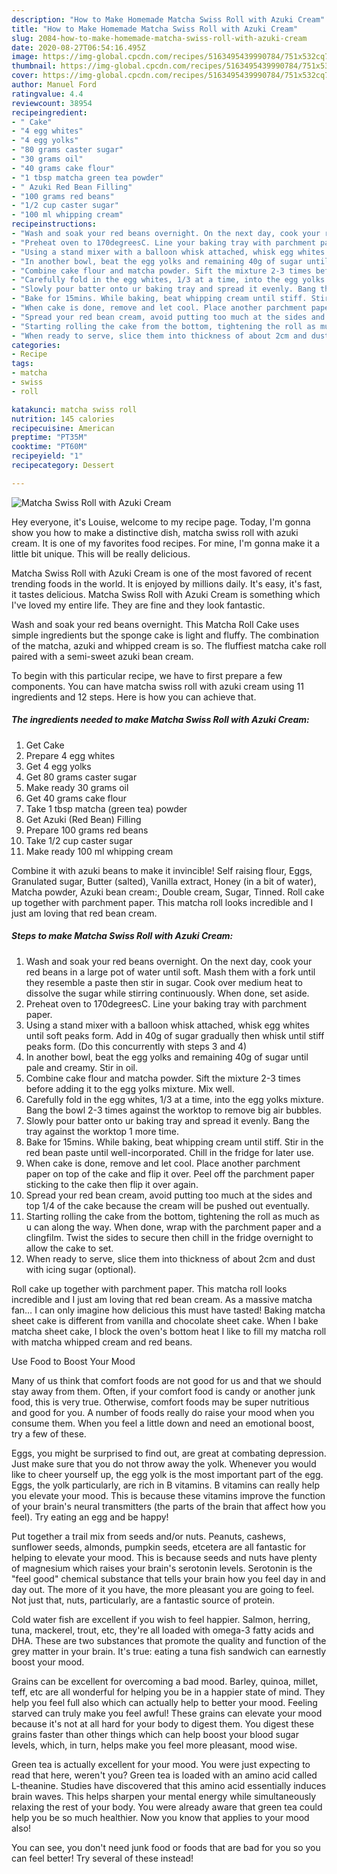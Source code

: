 ```yaml
---
description: "How to Make Homemade Matcha Swiss Roll with Azuki Cream"
title: "How to Make Homemade Matcha Swiss Roll with Azuki Cream"
slug: 2084-how-to-make-homemade-matcha-swiss-roll-with-azuki-cream
date: 2020-08-27T06:54:16.495Z
image: https://img-global.cpcdn.com/recipes/5163495439990784/751x532cq70/matcha-swiss-roll-with-azuki-cream-recipe-main-photo.jpg
thumbnail: https://img-global.cpcdn.com/recipes/5163495439990784/751x532cq70/matcha-swiss-roll-with-azuki-cream-recipe-main-photo.jpg
cover: https://img-global.cpcdn.com/recipes/5163495439990784/751x532cq70/matcha-swiss-roll-with-azuki-cream-recipe-main-photo.jpg
author: Manuel Ford
ratingvalue: 4.4
reviewcount: 38954
recipeingredient:
- " Cake"
- "4 egg whites"
- "4 egg yolks"
- "80 grams caster sugar"
- "30 grams oil"
- "40 grams cake flour"
- "1 tbsp matcha green tea powder"
- " Azuki Red Bean Filling"
- "100 grams red beans"
- "1/2 cup caster sugar"
- "100 ml whipping cream"
recipeinstructions:
- "Wash and soak your red beans overnight. On the next day, cook your red beans in a large pot of water until soft. Mash them with a fork until they resemble a paste then stir in sugar. Cook over medium heat to dissolve the sugar while stirring continuously. When done, set aside."
- "Preheat oven to 170degreesC. Line your baking tray with parchment paper."
- "Using a stand mixer with a balloon whisk attached, whisk egg whites until soft peaks form. Add in 40g of sugar gradually then whisk until stiff peaks form. (Do this concurrently with steps 3 and 4)"
- "In another bowl, beat the egg yolks and remaining 40g of sugar until pale and creamy. Stir in oil."
- "Combine cake flour and matcha powder. Sift the mixture 2-3 times before adding it to the egg yolks mixture. Mix well."
- "Carefully fold in the egg whites, 1/3 at a time, into the egg yolks mixture. Bang the bowl 2-3 times against the worktop to remove big air bubbles."
- "Slowly pour batter onto ur baking tray and spread it evenly. Bang the tray against the worktop 1 more time."
- "Bake for 15mins. While baking, beat whipping cream until stiff. Stir in the red bean paste until well-incorporated. Chill in the fridge for later use."
- "When cake is done, remove and let cool. Place another parchment paper on top of the cake and flip it over. Peel off the parchment paper sticking to the cake then flip it over again."
- "Spread your red bean cream, avoid putting too much at the sides and top 1/4 of the cake because the cream will be pushed out eventually."
- "Starting rolling the cake from the bottom, tightening the roll as much as u can along the way. When done, wrap with the parchment paper and a clingfilm. Twist the sides to secure then chill in the fridge overnight to allow the cake to set."
- "When ready to serve, slice them into thickness of about 2cm and dust with icing sugar (optional)."
categories:
- Recipe
tags:
- matcha
- swiss
- roll

katakunci: matcha swiss roll 
nutrition: 145 calories
recipecuisine: American
preptime: "PT35M"
cooktime: "PT60M"
recipeyield: "1"
recipecategory: Dessert

---
```



![Matcha Swiss Roll with Azuki Cream](https://img-global.cpcdn.com/recipes/5163495439990784/751x532cq70/matcha-swiss-roll-with-azuki-cream-recipe-main-photo.jpg)

Hey everyone, it's Louise, welcome to my recipe page. Today, I'm gonna show you how to make a distinctive dish, matcha swiss roll with azuki cream. It is one of my favorites food recipes. For mine, I'm gonna make it a little bit unique. This will be really delicious.

Matcha Swiss Roll with Azuki Cream is one of the most favored of recent trending foods in the world. It is enjoyed by millions daily. It's easy, it's fast, it tastes delicious. Matcha Swiss Roll with Azuki Cream is something which I've loved my entire life. They are fine and they look fantastic.

Wash and soak your red beans overnight. This Matcha Roll Cake uses simple ingredients but the sponge cake is light and fluffy. The combination of the matcha, azuki and whipped cream is so. The fluffiest matcha cake roll paired with a semi-sweet azuki bean cream.


To begin with this particular recipe, we have to first prepare a few components. You can have matcha swiss roll with azuki cream using 11 ingredients and 12 steps. Here is how you can achieve that.

<!--inarticleads1-->

##### The ingredients needed to make Matcha Swiss Roll with Azuki Cream:

1. Get  Cake
1. Prepare 4 egg whites
1. Get 4 egg yolks
1. Get 80 grams caster sugar
1. Make ready 30 grams oil
1. Get 40 grams cake flour
1. Take 1 tbsp matcha (green tea) powder
1. Get  Azuki (Red Bean) Filling
1. Prepare 100 grams red beans
1. Take 1/2 cup caster sugar
1. Make ready 100 ml whipping cream


Combine it with azuki beans to make it invincible! Self raising flour, Eggs, Granulated sugar, Butter (salted), Vanilla extract, Honey (in a bit of water), Matcha powder, Azuki bean cream:, Double cream, Sugar, Tinned. Roll cake up together with parchment paper. This matcha roll looks incredible and I just am loving that red bean cream. 

<!--inarticleads2-->

##### Steps to make Matcha Swiss Roll with Azuki Cream:

1. Wash and soak your red beans overnight. On the next day, cook your red beans in a large pot of water until soft. Mash them with a fork until they resemble a paste then stir in sugar. Cook over medium heat to dissolve the sugar while stirring continuously. When done, set aside.
1. Preheat oven to 170degreesC. Line your baking tray with parchment paper.
1. Using a stand mixer with a balloon whisk attached, whisk egg whites until soft peaks form. Add in 40g of sugar gradually then whisk until stiff peaks form. (Do this concurrently with steps 3 and 4)
1. In another bowl, beat the egg yolks and remaining 40g of sugar until pale and creamy. Stir in oil.
1. Combine cake flour and matcha powder. Sift the mixture 2-3 times before adding it to the egg yolks mixture. Mix well.
1. Carefully fold in the egg whites, 1/3 at a time, into the egg yolks mixture. Bang the bowl 2-3 times against the worktop to remove big air bubbles.
1. Slowly pour batter onto ur baking tray and spread it evenly. Bang the tray against the worktop 1 more time.
1. Bake for 15mins. While baking, beat whipping cream until stiff. Stir in the red bean paste until well-incorporated. Chill in the fridge for later use.
1. When cake is done, remove and let cool. Place another parchment paper on top of the cake and flip it over. Peel off the parchment paper sticking to the cake then flip it over again.
1. Spread your red bean cream, avoid putting too much at the sides and top 1/4 of the cake because the cream will be pushed out eventually.
1. Starting rolling the cake from the bottom, tightening the roll as much as u can along the way. When done, wrap with the parchment paper and a clingfilm. Twist the sides to secure then chill in the fridge overnight to allow the cake to set.
1. When ready to serve, slice them into thickness of about 2cm and dust with icing sugar (optional).


Roll cake up together with parchment paper. This matcha roll looks incredible and I just am loving that red bean cream. As a massive matcha fan… I can only imagine how delicious this must have tasted! Baking matcha sheet cake is different from vanilla and chocolate sheet cake. When I bake matcha sheet cake, I block the oven&#39;s bottom heat I like to fill my matcha roll with matcha whipped cream and red beans. 

Use Food to Boost Your Mood


Many of us think that comfort foods are not good for us and that we should stay away from them. Often, if your comfort food is candy or another junk food, this is very true. Otherwise, comfort foods may be super nutritious and good for you. A number of foods really do raise your mood when you consume them. When you feel a little down and need an emotional boost, try a few of these.

Eggs, you might be surprised to find out, are great at combating depression. Just make sure that you do not throw away the yolk. Whenever you would like to cheer yourself up, the egg yolk is the most important part of the egg. Eggs, the yolk particularly, are rich in B vitamins. B vitamins can really help you elevate your mood. This is because these vitamins improve the function of your brain's neural transmitters (the parts of the brain that affect how you feel). Try eating an egg and be happy!

Put together a trail mix from seeds and/or nuts. Peanuts, cashews, sunflower seeds, almonds, pumpkin seeds, etcetera are all fantastic for helping to elevate your mood. This is because seeds and nuts have plenty of magnesium which raises your brain's serotonin levels. Serotonin is the "feel good" chemical substance that tells your brain how you feel day in and day out. The more of it you have, the more pleasant you are going to feel. Not just that, nuts, particularly, are a fantastic source of protein.

Cold water fish are excellent if you wish to feel happier. Salmon, herring, tuna, mackerel, trout, etc, they're all loaded with omega-3 fatty acids and DHA. These are two substances that promote the quality and function of the grey matter in your brain. It's true: eating a tuna fish sandwich can earnestly boost your mood. 

Grains can be excellent for overcoming a bad mood. Barley, quinoa, millet, teff, etc are all wonderful for helping you be in a happier state of mind. They help you feel full also which can actually help to better your mood. Feeling starved can truly make you feel awful! These grains can elevate your mood because it's not at all hard for your body to digest them. You digest these grains faster than other things which can help boost your blood sugar levels, which, in turn, helps make you feel more pleasant, mood wise.

Green tea is actually excellent for your mood. You were just expecting to read that here, weren't you? Green tea is loaded with an amino acid called L-theanine. Studies have discovered that this amino acid essentially induces brain waves. This helps sharpen your mental energy while simultaneously relaxing the rest of your body. You were already aware that green tea could help you be so much healthier. Now you know that applies to your mood also!

You can see, you don't need junk food or foods that are bad for you so you can feel better! Try several of these instead!

